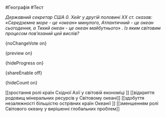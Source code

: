 #Географія #Тест

*Державний секретар США 0. Хейг у другій половині ХХ ст. сказав: «Середземне море - це «океан» минулого, Атлантичний - це океан сьогодення, а Тихий океан - це океан майбутнього» . Із яким світовим процесом пов’язаний цей вислів?*

{noChangeVote on}

{preview on}

{hideProgress on}

{shareEnable off}

{hideCount on}

[[зростання ролі країн Східної Азії у світовій економіці ]]
[[відкриття родовищ мінеральних ресурсів у Світовому океані]]
[[здобуття незалежності більшістю острівних країн Океанії ]]
[[зменшенням ролі Світового океану у вирішенні глобальних проблем]]
